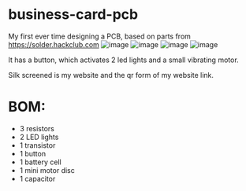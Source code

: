 # business-card-pcb
My first ever time designing a PCB, based on parts from https://solder.hackclub.com
![image](https://github.com/user-attachments/assets/1ac4922d-8446-4a71-b980-149b1d27dd49)
![image](https://github.com/user-attachments/assets/84266152-177c-4611-a014-9d60b29b19be)
![image](https://github.com/user-attachments/assets/266cbc78-245b-4c88-8f7c-4b7a2a181695)
![image](https://github.com/user-attachments/assets/666e18c0-c30a-4d7d-af97-e6289fcecf55)



It has a button, which activates 2 led lights and a small vibrating motor.

Silk screened is my website and the qr form of my website link.

# BOM:

- 3 resistors
- 2 LED lights
- 1 transistor
- 1 button
- 1 battery cell
- 1 mini motor disc
- 1 capacitor
